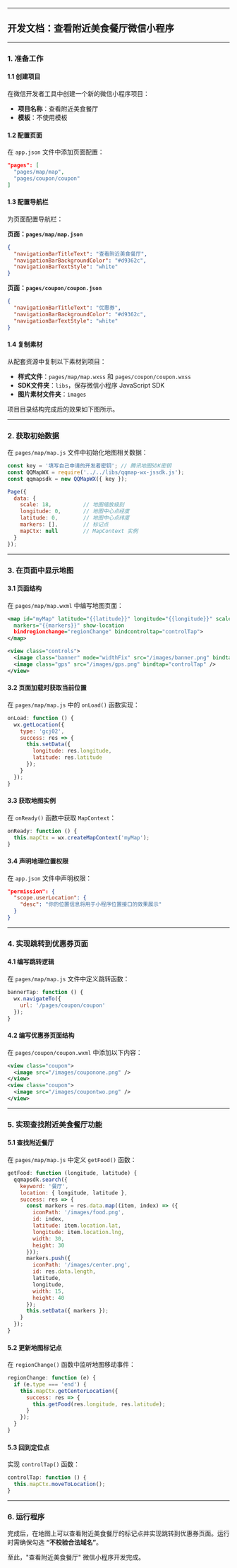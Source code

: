 

---

## **开发文档：查看附近美食餐厅微信小程序**

---

### **1. 准备工作**

#### **1.1 创建项目**
在微信开发者工具中创建一个新的微信小程序项目：
- **项目名称**：查看附近美食餐厅  
- **模板**：不使用模板

#### **1.2 配置页面**
在 `app.json` 文件中添加页面配置：
```json
"pages": [
  "pages/map/map",
  "pages/coupon/coupon"
]
```

#### **1.3 配置导航栏**
为页面配置导航栏：

**页面：`pages/map/map.json`**
```json
{
  "navigationBarTitleText": "查看附近美食餐厅",
  "navigationBarBackgroundColor": "#d9362c",
  "navigationBarTextStyle": "white"
}
```

**页面：`pages/coupon/coupon.json`**
```json
{
  "navigationBarTitleText": "优惠券",
  "navigationBarBackgroundColor": "#d9362c",
  "navigationBarTextStyle": "white"
}
```

#### **1.4 复制素材**
从配套资源中复制以下素材到项目：
- **样式文件**：`pages/map/map.wxss` 和 `pages/coupon/coupon.wxss`
- **SDK文件夹**：`libs`，保存微信小程序 JavaScript SDK
- **图片素材文件夹**：`images`

项目目录结构完成后的效果如下图所示。

---

### **2. 获取初始数据**
在 `pages/map/map.js` 文件中初始化地图相关数据：
```javascript
const key = '填写自己申请的开发者密钥'; // 腾讯地图SDK密钥
const QQMapWX = require('../../libs/qqmap-wx-jssdk.js');
const qqmapsdk = new QQMapWX({ key });

Page({
  data: {
    scale: 18,          // 地图缩放级别
    longitude: 0,       // 地图中心点经度
    latitude: 0,        // 地图中心点纬度
    markers: [],        // 标记点
    mapCtx: null        // MapContext 实例
  }
});
```

---

### **3. 在页面中显示地图**

#### **3.1 页面结构**
在 `pages/map/map.wxml` 中编写地图页面：
```xml
<map id="myMap" latitude="{{latitude}}" longitude="{{longitude}}" scale="{{scale}}" 
  markers="{{markers}}" show-location
  bindregionchange="regionChange" bindcontroltap="controlTap">
</map>

<view class="controls">
  <image class="banner" mode="widthFix" src="/images/banner.png" bindtap="bannerTap" />
  <image class="gps" src="/images/gps.png" bindtap="controlTap" />
</view>
```

#### **3.2 页面加载时获取当前位置**
在 `pages/map/map.js` 中的 `onLoad()` 函数实现：
```javascript
onLoad: function () {
  wx.getLocation({
    type: 'gcj02',
    success: res => {
      this.setData({
        longitude: res.longitude,
        latitude: res.latitude
      });
    }
  });
}
```

#### **3.3 获取地图实例**
在 `onReady()` 函数中获取 `MapContext`：
```javascript
onReady: function () {
  this.mapCtx = wx.createMapContext('myMap');
}
```

#### **3.4 声明地理位置权限**
在 `app.json` 文件中声明权限：
```json
"permission": {
  "scope.userLocation": {
    "desc": "你的位置信息将用于小程序位置接口的效果展示"
  }
}
```

---

### **4. 实现跳转到优惠券页面**

#### **4.1 编写跳转逻辑**
在 `pages/map/map.js` 文件中定义跳转函数：
```javascript
bannerTap: function () {
  wx.navigateTo({
    url: '/pages/coupon/coupon'
  });
}
```

#### **4.2 编写优惠券页面结构**
在 `pages/coupon/coupon.wxml` 中添加以下内容：
```xml
<view class="coupon">
  <image src="/images/couponone.png" />
</view>
<view class="coupon">
  <image src="/images/coupontwo.png" />
</view>
```

---

### **5. 实现查找附近美食餐厅功能**

#### **5.1 查找附近餐厅**
在 `pages/map/map.js` 中定义 `getFood()` 函数：
```javascript
getFood: function (longitude, latitude) {
  qqmapsdk.search({
    keyword: '餐厅',
    location: { longitude, latitude },
    success: res => {
      const markers = res.data.map((item, index) => ({
        iconPath: '/images/food.png',
        id: index,
        latitude: item.location.lat,
        longitude: item.location.lng,
        width: 30,
        height: 30
      }));
      markers.push({
        iconPath: '/images/center.png',
        id: res.data.length,
        latitude,
        longitude,
        width: 15,
        height: 40
      });
      this.setData({ markers });
    }
  });
}
```

#### **5.2 更新地图标记点**
在 `regionChange()` 函数中监听地图移动事件：
```javascript
regionChange: function (e) {
  if (e.type === 'end') {
    this.mapCtx.getCenterLocation({
      success: res => {
        this.getFood(res.longitude, res.latitude);
      }
    });
  }
}
```

#### **5.3 回到定位点**
实现 `controlTap()` 函数：
```javascript
controlTap: function () {
  this.mapCtx.moveToLocation();
}
```

---

### **6. 运行程序**
完成后，在地图上可以查看附近美食餐厅的标记点并实现跳转到优惠券页面。运行时需确保勾选 **“不校验合法域名”**。

至此，"查看附近美食餐厅" 微信小程序开发完成。